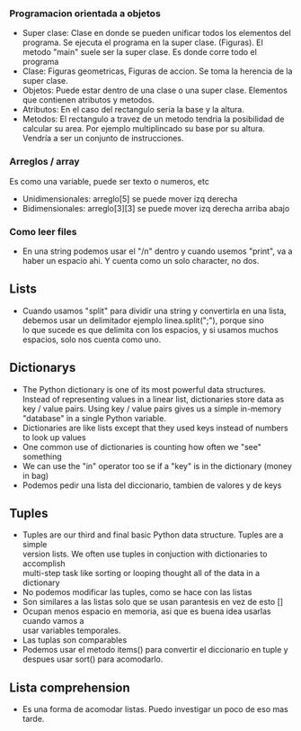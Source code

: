 ### Programacion orientada a objetos

- Super clase: Clase en donde se pueden unificar todos los elementos del programa. Se ejecuta el programa en la super clase. (Figuras).
El metodo "main" suele ser la super clase. Es donde corre todo el programa
- Clase: Figuras geometricas, Figuras de accion. Se toma la herencia de la super clase.
- Objetos: Puede estar dentro de una clase o una super clase. Elementos que contienen atributos y metodos.
- Atributos: En el caso del rectangulo sería la base y la altura.
- Metodos: El rectangulo a travez de un metodo tendria la posibilidad de calcular su area. Por ejemplo multiplincado su base por su altura.
 Vendría a ser un conjunto de instrucciones.

### Arreglos / array
Es como una variable, puede ser texto o numeros, etc
- Unidimensionales: arreglo[5] se puede mover izq derecha
- Bidimensionales: arreglo[3][3] se puede mover izq derecha arriba abajo

### Como leer files
- En una string podemos usar el "/n" dentro y cuando usemos "print", va a haber un espacio ahi. Y cuenta como un solo character, no dos.

## Lists
- Cuando usamos "split" para dividir una string y convertirla en una lista,  
debemos usar un delimitador ejemplo linea.split(";"), porque sino  
lo que sucede es que delimita con los espacios, y si usamos muchos  
espacios, solo nos cuenta como uno.

## Dictionarys
- The Python dictionary is one of its most powerful data structures.  Instead of representing values in a linear list, dictionaries store data as key / value pairs.  Using key / value pairs gives us a simple in-memory "database" in a single Python variable.
- Dictionaries are like lists except that they used keys instead of numbers  
to look up values
- One common use of dictionaries is counting how often we "see" something
- We can use the "in" operator too se if a "key" is in the dictionary (money in bag)
- Podemos pedir una lista del diccionario, tambien de valores y de keys

## Tuples
-  Tuples are our third and final basic Python data structure. Tuples are a simple  
version lists. We often use tuples in conjuction with dictionaries to accomplish  
multi-step task like sorting or looping thought all of the data in a dictionary
- No podemos modificar las tuples, como se hace con las listas
- Son similares a las listas solo que se usan parantesis en vez de esto []
- Ocupan menos espacio en memoria, asi que es buena idea usarlas cuando vamos a  
usar variables temporales.
- Las tuplas son comparables
- Podemos usar el metodo items() para convertir el diccionario en tuple y despues usar sort() para acomodarlo.

## Lista comprehension
- Es una forma de acomodar listas. Puedo investigar un poco de eso mas tarde.
